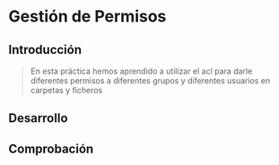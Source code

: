 # Gestión de Permisos
## Introducción
>En esta práctica hemos aprendido a utilizar el acl para darle diferentes permisos a diferentes grupos y diferentes usuarios en carpetas y ficheros
## Desarrollo
>
## Comprobación